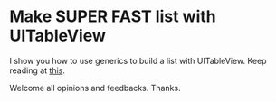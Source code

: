 # Make SUPER FAST list with UITableView

I show you how to use generics to build a list with UITableView. Keep reading at [this](https://www.codementor.io/nguyentruongky33/make-super-fast-list-with-uitableview-szgo9vmui).

Welcome all opinions and feedbacks. Thanks.
